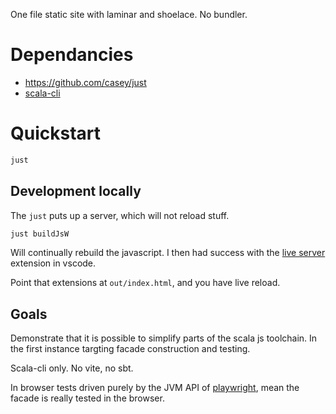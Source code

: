 
One file static site with laminar and shoelace. No bundler.

# Dependancies

- https://github.com/casey/just
- [scala-cli](https://scala-cli.virtuslab.org)

# Quickstart

```sh
just
```

## Development locally

The `just` puts up a server, which will not reload stuff.

```sh
just buildJsW
```

Will continually rebuild the javascript. I then had success with the [live server](https://marketplace.visualstudio.com/items?itemName=ritwickdey.LiveServer) extension in vscode.

Point that extensions at `out/index.html`, and you have live reload.

## Goals

Demonstrate that it is possible to simplify parts of the scala js toolchain. In the first instance targting facade construction and testing.

Scala-cli only. No vite, no sbt.

In browser tests driven purely by the JVM API of [playwright](https://playwright.dev/java/), mean the facade is really tested in the browser.
